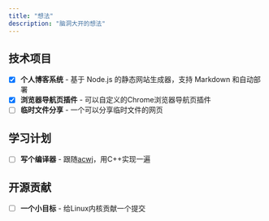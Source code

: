 ```yaml
---
title: "想法"
description: "脑洞大开的想法"
---
```


## 技术项目

- [x] **个人博客系统** - 基于 Node.js 的静态网站生成器，支持 Markdown 和自动部署
- [x] **浏览器导航页插件** - 可以自定义的Chrome浏览器导航页插件
- [ ] **临时文件分享** - 一个可以分享临时文件的网页

## 学习计划

- [ ] **写个编译器** - 跟随[acwj](https://github.com/DoctorWkt/acwj)，用C++实现一遍

## 开源贡献

- [ ] **一个小目标** - 给Linux内核贡献一个提交
